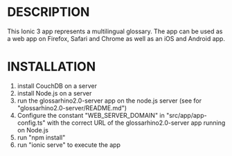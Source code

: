 # DESCRIPTION
This Ionic 3 app represents a multilingual glossary. The app can be used as a web app
on Firefox, Safari and Chrome as well as an iOS and Android app.

# INSTALLATION
1) install CouchDB on a server
2) install Node.js on a server
3) run the glossarhino2.0-server app on the node.js server (see for "glossarhino2.0-server/README.md")
4) Configure the constant "WEB_SERVER_DOMAIN" in "src/app/app-config.ts" with the correct URL of the glossarhino2.0-server app running on Node.js
5) run "npm install"
6) run "ionic serve" to execute the app
